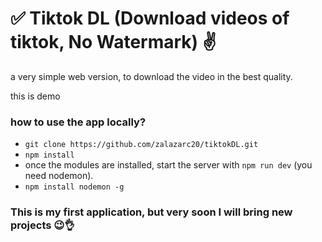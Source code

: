 # ✅ Tiktok DL (Download videos of tiktok, No Watermark) ✌️

a very simple web version, to download the video in the best quality.

this is demo

### how to use the app locally?
- `git clone https://github.com/zalazarc20/tiktokDL.git`
- `npm install`
- once the modules are installed, start the server with `npm run dev` (you need nodemon).
- `npm install nodemon -g`

### This is my first application, but very soon I will bring new projects 😉👌